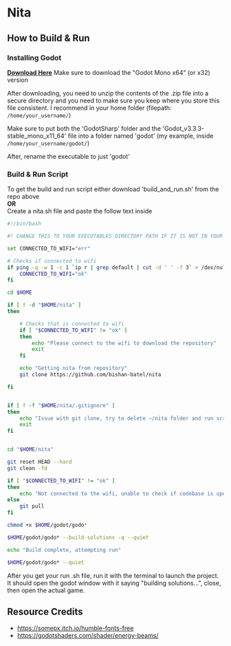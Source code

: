 # Nita

## How to Build & Run

### Installing Godot
<b><a href="https://godotengine.org/download">Download Here</a></b> 
Make sure to download the "Godot Mono x64" (or x32) version

After downloading, you need to unzip the contents of the .zip file into a 
secure directory and you need to make sure you keep where you store this file
consistent. I recommend in your home folder (filepath: `/home/your_username/`)
<br>

Make sure to put both the 'GodotSharp' folder and the 'Godot_v3.3.3-stable_mono_x11_64' file into a folder
named 'godot' (my example, inside `/home/your_username/godot/`)

After, rename the executable to just 'godot'

### Build & Run Script
To get the build and run script either download 'build_and_run.sh' from the repo above
<br><b>OR</b><br>
Create a nita.sh file and paste the follow text inside

```sh
#!/bin/bash

#! CHANGE THIS TO YOUR EXECUTABLES DIRECTORY PATH IF IT IS NOT IN YOUR HOME FOLDER

set CONNECTED_TO_WIFI="err"

# Checks if connected to wifi
if ping -q -w 1 -c 1 `ip r | grep default | cut -d ' ' -f 3` > /dev/null; then
	CONNECTED_TO_WIFI="ok"
fi

cd $HOME

if [ ! -d "$HOME/nita" ]
then

	# Checks that is connected to wifi
	if [ "$CONNECTED_TO_WIFI" != "ok" ]
	then
		echo "Please connect to the wifi to download the repository"
		exit
	fi

	echo "Getting nita from repository"
	git clone https://github.com/bishan-batel/nita

fi


if [ ! -f "$HOME/nita/.gitignore" ]
then
	echo "Issue with git clone, try to delete ~/nita folder and run script again"
	exit
fi


cd "$HOME/nita"

git reset HEAD --hard
git clean -fd

if [ "$CONNECTED_TO_WIFI" != "ok" ]
then
	echo "Not connected to the wifi, unable to check if codebase is updated"
else
	git pull
fi

chmod +x $HOME/godot/godo*

$HOME/godot/godo* --build-solutions -q --quiet

echo "Build complete, attempting run"

$HOME/godot/godo* --quiet
```

After you get your run .sh file, run it with the terminal to launch the project.
<br>It should open the godot window with it saying "building solutions...", close, then open the actual game.


## Resource Credits

- https://somepx.itch.io/humble-fonts-free
- https://godotshaders.com/shader/energy-beams/